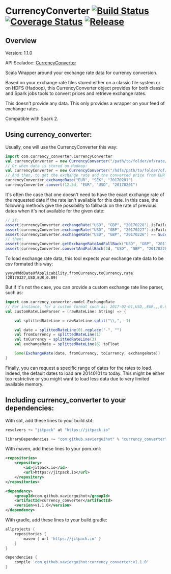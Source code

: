 
# CurrencyConverter [![Build Status](https://travis-ci.org/xavierguihot/currency_converter.svg?branch=master)](https://travis-ci.org/xavierguihot/currency_converter) [![Coverage Status](https://coveralls.io/repos/github/xavierguihot/currency_converter/badge.svg?branch=master)](https://coveralls.io/github/xavierguihot/currency_converter?branch=master) [![Release](https://jitpack.io/v/xavierguihot/currency_converter.svg)](https://jitpack.io/#xavierguihot/currency_converter)


## Overview


Version: 1.1.0

API Scaladoc: [CurrencyConverter](http://xavierguihot.com/currency_converter/#com.currency_converter.CurrencyConverter)

Scala Wrapper around your exchange rate data for currency conversion.

Based on your exchange rate files stored either on a classic file system or on
HDFS (Hadoop), this CurrencyConverter object provides for both classic and Spark
jobs tools to convert prices and retrieve exchange rates.

This doesn't provide any data. This only provides a wrapper on your feed of
exchange rates.

Compatible with Spark 2.


## Using currency_converter:


Usually, one will use the CurrencyConverter this way:

```scala
import com.currency_converter.CurrencyConverter
val currencyConverter = new CurrencyConverter("/path/to/folder/of/rate/files")
// Or when data is stored on Hadoop:
val currencyConverter = new CurrencyConverter("/hdfs/path/to/folder/of/rate/files", sparkContext)
// And then, to get the exchange rate and the converted price from EUR to SEK for the date 20170201:
currencyConverter.exchangeRate("EUR", "SEK", "20170201")
currencyConverter.convert(12.5d, "EUR", "USD", "20170201")
```

It's often the case that one doesn't need to have the exact exchange rate of the
requested date if the rate isn't available for this date. In this case, the
following methods give the possibility to fallback on the rate of previous dates
when it's not available for the given date:

```scala
// if:
assert(currencyConverter.exchangeRate("USD", "GBP", "20170228").isFailure)
assert(currencyConverter.exchangeRate("USD", "GBP", "20170227").isFailure)
assert(currencyConverter.exchangeRate("USD", "GBP", "20170226") == Success(0.9317799d))
// then:
assert(currencyConverter.getExchangeRateAndFallBack("USD", "GBP", "20170228") == Success(0.9317799d))
assert(currencyConverter.convertAndFallBack(2d, "USD", "GBP", "20170228") == Success(1.59838d))
```

To load exchange rate data, this tool expects your exchange rate data to be csv
formated this way:

	yyyyMMddDateOfApplicability,fromCurrency,toCurrency,rate (20170327,USD,EUR,0.89)

But if it's not the case, you can provide a custom exchange rate line parser,
such as:

```scala
import com.currency_converter.model.ExchangeRate
// For instance, for a custom format such as: 2017-02-01,USD,,EUR,,,0.93178:
val customRateLineParser = (rawRateLine: String) => {

	val splittedRateLine = rawRateLine.split("\\,", -1)

	val date = splittedRateLine(0).replace("-", "")
	val fromCurrency = splittedRateLine(1)
	val toCurrency = splittedRateLine(3)
	val exchangeRate = splittedRateLine(6).toFloat

	Some(ExchangeRate(date, fromCurrency, toCurrency, exchangeRate))
}
```

Finally, you can request a specific range of dates for the rates to load.
Indeed, the default dates to load are 20140101 to today. This might be either
too restrictive or you might want to load less data due to very limited
available memory.


## Including currency_converter to your dependencies:


With sbt, add these lines to your build.sbt:

```scala
resolvers += "jitpack" at "https://jitpack.io"

libraryDependencies += "com.github.xavierguihot" % "currency_converter" % "v1.1.0"
```

With maven, add these lines to your pom.xml:

```xml
<repositories>
	<repository>
		<id>jitpack.io</id>
		<url>https://jitpack.io</url>
	</repository>
</repositories>

<dependency>
	<groupId>com.github.xavierguihot</groupId>
	<artifactId>currency_converter</artifactId>
	<version>v1.1.0</version>
</dependency>
```

With gradle, add these lines to your build.gradle:

```groovy
allprojects {
	repositories {
		maven { url 'https://jitpack.io' }
	}
}

dependencies {
	compile 'com.github.xavierguihot:currency_converter:v1.1.0'
}
```
